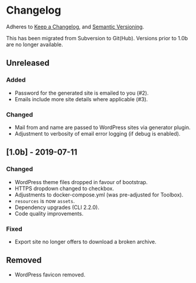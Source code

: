 # Changelog
Adheres to [Keep a Changelog][KC], and [Semantic Versioning][SV].

This has been migrated from Subversion to Git(Hub). Versions prior to 1.0b are
no longer available.

## Unreleased
### Added
- Password for the generated site is emailed to you (#2).
- Emails include more site details where applicable (#3).

### Changed
- Mail from and name are passed to WordPress sites via generator plugin.
- Adjustment to verbosity of email error logging (if debug is enabled).

## [1.0b] - 2019-07-11
### Changed
- WordPress theme files dropped in favour of bootstrap.
- HTTPS dropdown changed to checkbox.
- Adjustments to docker-compose.yml (was pre-adjusted for Toolbox).
- `resources` is now `assets`.
- Dependency upgrades (CLI 2.2.0).
- Code quality improvements.

### Fixed
- Export site no longer offers to download a broken archive.

## Removed
- WordPress favicon removed.

[KC]: https://keepachangelog.com/en/1.0.0/
[SV]: https://semver.org/spec/v2.0.0.html
